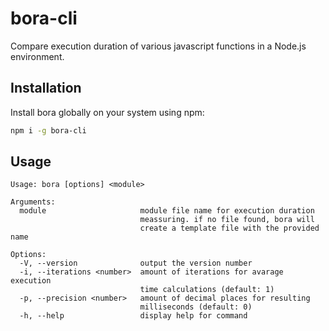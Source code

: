# bora-cli

Compare execution duration of various javascript functions in a Node.js environment.

## Installation
Install bora globally on your system using npm:
```bash
npm i -g bora-cli
```

## Usage
```
Usage: bora [options] <module>

Arguments:
  module                     module file name for execution duration
                             meassuring. if no file found, bora will
                             create a template file with the provided name

Options:
  -V, --version              output the version number
  -i, --iterations <number>  amount of iterations for avarage execution
                             time calculations (default: 1)
  -p, --precision <number>   amount of decimal places for resulting
                             milliseconds (default: 0)
  -h, --help                 display help for command
```